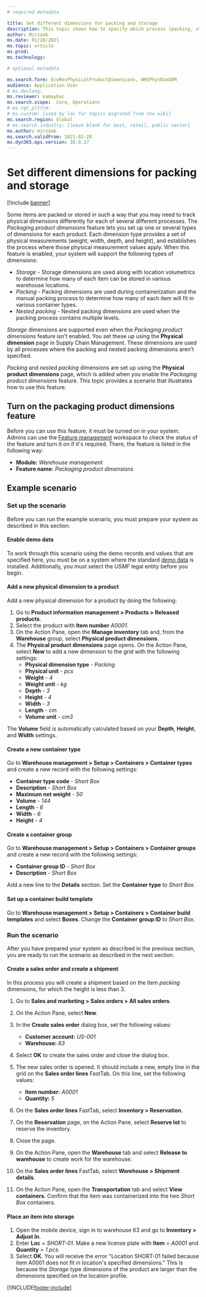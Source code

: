 ```yaml
---
# required metadata

title: Set different dimensions for packing and storage
description: This topic shows how to specify which process (packing, storage, or nested packing) each specified dimension is used for.
author: Mirzaab
ms.date: 01/28/2021
ms.topic: article
ms.prod: 
ms.technology: 

# optional metadata

ms.search.form: EcoResPhysicalProductDimensions, WHSPhysDimUOM
audience: Application User
# ms.devlang: 
ms.reviewer: kamaybac
ms.search.scope:  Core, Operations
# ms.tgt_pltfrm: 
# ms.custom: [used by loc for topics migrated from the wiki]
ms.search.region: Global
# ms.search.industry: [leave blank for most, retail, public sector]
ms.author: mirzaab
ms.search.validFrom: 2021-01-28
ms.dyn365.ops.version: 10.0.17
---
```


# Set different dimensions for packing and storage

[!include [banner](../../includes/banner.md)]

Some items are packed or stored in such a way that you may need to track physical dimensions differently for each of several different processes. The *Packaging product dimensions* feature lets you set up one or several types of dimensions for each product. Each dimension type provides a set of physical measurements (weight, width, depth, and height), and establishes the process where those physical measurement values apply. When this feature is enabled, your system will support the following types of dimensions:

- *Storage* - Storage dimensions are used along with location volumetrics to determine how many of each item can be stored in various warehouse locations.
- *Packing* - Packing dimensions are used during containerization and the manual packing process to determine how many of each item will fit in various container types.
- *Nested packing* - Nested packing dimensions are used when the packing process contains multiple levels.

*Storage* dimensions are supported even when the *Packaging product dimensions* feature isn't enabled. You set these up using the **Physical dimension** page in Supply Chain Management. These dimensions are used by all processes where the packing and nested packing dimensions aren't specified.

*Packing* and *nested packing* dimensions are set up using the **Physical product dimensions** page, which is added when you enable the *Packaging product dimensions* feature.
This topic provides a scenario that illustrates how to use this feature.

## Turn on the packaging product dimensions feature

Before you can use this feature, it must be turned on in your system. Admins can use the [Feature management](../../fin-ops-core/fin-ops/get-started/feature-management/feature-management-overview.md) workspace to check the status of the feature and turn it on if it's required. There, the feature is listed in the following way:

- **Module:** *Warehouse management*
- **Feature name:** *Packaging product dimensions*

## Example scenario

### Set up the scenario

Before you can run the example scenario, you must prepare your system as described in this section.

#### Enable demo data

To work through this scenario using the demo records and values that are specified here, you must be on a system where the standard [demo data](../../fin-ops-core/dev-itpro/deployment/deploy-demo-environment.md) is installed. Additionally, you must select the *USMF* legal entity before you begin.

#### Add a new physical dimension to a product

Add a new physical dimension for a product by doing the following:

1. Go to **Product information management \> Products \> Released products**.
1. Select the product with **Item number** *A0001*.
1. On the Action Pane, open the **Manage inventory** tab and, from the **Warehouse** group, select **Physical product dimensions**.
1. The **Physical product dimensions** page opens. On the Action Pane, select **New** to add a new dimension to the grid with the following settings:
    - **Physical dimension type** - *Packing*
    - **Physical unit** - *pcs*
    - **Weight** - *4*
    - **Weight unit** - *kg*
    - **Depth** - *3*
    - **Height** - *4*
    - **Width** - *3*
    - **Length** - *cm*
    - **Volume unit** - *cm3*

The **Volume** field is automatically calculated based on your **Depth**, **Height**, and **Width** settings.

#### Create a new container type

Go to **Warehouse management \> Setup \> Containers \> Container types** and create a new record with the following settings:

- **Container type code** - *Short Box*
- **Description** - *Short Box*
- **Maximum net weight** - *50*
- **Volume** - *144*
- **Length** - *6*
- **Width** - *6*
- **Height** - *4*

#### Create a container group

Go to **Warehouse management \> Setup \> Containers \> Container groups** and create a new record with the following settings:

- **Container group ID** - *Short Box*
- **Description** - *Short Box*

Add a new line to the **Details** section. Set the **Container type** to *Short Box*.

#### Set up a container build template

Go to **Warehouse management \> Setup \> Containers \> Container build templates** and select **Boxes**. Change the **Container group ID** to *Short Box*.

### Run the scenario

After you have prepared your system as described in the previous section, you are ready to run the scenario as described in the next section.

#### Create a sales order and create a shipment

In this process you will create a shipment based on the item *packing* dimensions, for which the height is less than 3.

1. Go to **Sales and marketing \> Sales orders \> All sales orders**.
1. On the Action Pane, select **New**.
1. In the **Create sales order** dialog box, set the following values:

    - **Customer account:** *US-001*
    - **Warehouse:** *63*

1. Select **OK** to create the sales order and close the dialog box.
1. The new sales order is opened. It should include a new, empty line in the grid on the **Sales order lines** FastTab. On this line, set the following values:

    - **Item number:** *A0001*
    - **Quantity:** *5*

1. On the **Sales order lines** FastTab, select **Inventory \> Reservation**.
1. On the **Reservation** page, on the Action Pane, select **Reserve lot** to reserve the inventory.
1. Close the page.
1. On the Action Pane, open the **Warehouse** tab and select **Release to warehouse** to create work for the warehouse.
1. On the **Sales order lines** FastTab, select **Warehouse \> Shipment details**.
1. On the Action Pane, open the **Transportation** tab and select **View containers**. Confirm that the item was containerized into the two *Short Box* containers.

#### Place an item into storage

1. Open the mobile device, sign in to warehouse 63 and go to **Inventory \> Adjust In**.
1. Enter **Loc** = *SHORT-01*. Make a new license plate with **Item** = *A0001* and **Quantity** = *1 pcs*.
1. Select **OK**. You will receive the error "Location SHORT-01 failed because item A0001 does not fit in location's specified dimensions." This is because the *Storage* type dimensions of the product are larger than the dimensions specified on the location profile.


[!INCLUDE[footer-include](../../includes/footer-banner.md)]